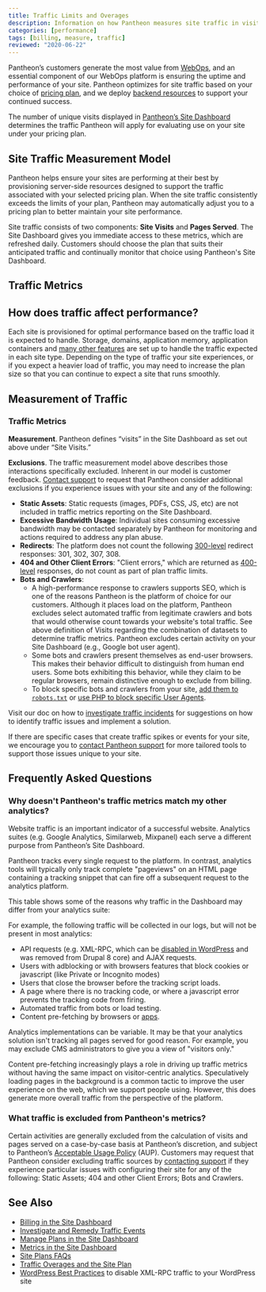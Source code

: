 ```yaml
---
title: Traffic Limits and Overages
description: Information on how Pantheon measures site traffic in visits and pages served.
categories: [performance]
tags: [billing, measure, traffic]
reviewed: "2020-06-22"
---
```


Pantheon’s customers generate the most value from [WebOps](https://pantheon.io/webops?docs), and an essential component of our WebOps platform is ensuring the uptime and performance of your site. Pantheon optimizes for site traffic based on your choice of [pricing plan](https://pantheon.io/pricing-comparison?docs), and we deploy [backend resources](/platform-resources#platform-resources) to support your continued success.

The number of unique visits displayed in [Pantheon’s Site Dashboard](/metrics) determines the traffic Pantheon will apply for evaluating use on your site under your pricing plan.

## Site Traffic Measurement Model

Pantheon helps ensure your sites are performing at their best by provisioning server-side resources designed to support the traffic associated with your selected pricing plan. When the site traffic consistently exceeds the limits of your plan, Pantheon may automatically adjust you to a pricing plan to better maintain your site performance.

Site traffic consists of two components: **Site Visits** and **Pages Served**. The Site Dashboard gives you immediate access to these metrics, which are refreshed daily. Customers should choose the plan that suits their anticipated traffic and continually monitor that choice using Pantheon's Site Dashboard.

## Traffic Metrics

<Partial file="traffic-dl.md" />

## How does traffic affect performance?

Each site is provisioned for optimal performance based on the traffic load it is expected to handle. Storage, domains, application memory, application containers and [many other features](/site-plans-faq#plan-resources) are set up to handle the traffic expected in each site type. Depending on the type of traffic your site experiences, or if you expect a heavier load of traffic, you may need to increase the plan size so that you can continue to expect a site that runs smoothly.

## Measurement of Traffic

### Traffic Metrics

**Measurement**. Pantheon defines “visits” in the Site Dashboard as set out above under “Site Visits.”

**Exclusions**. The traffic measurement model above describes those interactions specifically excluded. Inherent in our model is customer feedback. [Contact support](/support) to request that Pantheon consider additional exclusions if you experience issues with your site and any of the following:

- **Static Assets**: Static requests (images, PDFs, CSS, JS, etc) are not included in traffic metrics reporting on the Site Dashboard.
- **Excessive Bandwidth Usage**: Individual sites consuming excessive bandwidth may be contacted separately by Pantheon for monitoring and actions required to address any plan abuse.
- **Redirects**: The platform does not count the following [300-level](https://en.wikipedia.org/wiki/List_of_HTTP_status_codes#3xx_Redirection) redirect responses: 301, 302, 307, 308.
- **404 and Other Client Errors**: "Client errors," which are returned as [400-level](https://en.wikipedia.org/wiki/List_of_HTTP_status_codes#4xx_Client_errors) responses, do not count as part of plan traffic limits.
- **Bots and Crawlers**:
  - A high-performance response to crawlers supports SEO, which is one of the reasons Pantheon is the platform of choice for our customers. Although it places load on the platform, Pantheon excludes select automated traffic from legitimate crawlers and bots that would otherwise count towards your website's total traffic. See above definition of Visits regarding the combination of datasets to determine traffic metrics. Pantheon excludes certain activity on your Site Dashboard (e.g., Google bot user agent).
  - Some bots and crawlers present themselves as end-user browsers. This makes their behavior difficult to distinguish from human end users. Some bots exhibiting this behavior, while they claim to be regular browsers, remain distinctive enough to exclude from billing.
  - To block specific bots and crawlers from your site, [add them to `robots.txt`](/bots-and-indexing#indexing-your-pantheon-site) or [use PHP to block specific User Agents](/optimize-site-traffic#block-user-agents-in-drupal-or-wordpress).

Visit our doc on how to [investigate traffic incidents](/optimize-site-traffic) for suggestions on how to identify traffic issues and implement a solution.

If there are specific cases that create traffic spikes or events for your site, we encourage you to [contact Pantheon support](/support) for more tailored tools to support those issues unique to your site.

<Partial file="traffic-limits-overages.md" />

## Frequently Asked Questions

### Why doesn't Pantheon's traffic metrics match my other analytics?

Website traffic is an important indicator of a successful website. Analytics suites (e.g. Google Analytics, Similarweb, Mixpanel) each serve a different purpose from Pantheon’s Site Dashboard.

Pantheon tracks every single request to the platform. In contrast, analytics tools will typically only track complete "pageviews" on an HTML page containing a tracking snippet that can fire off a subsequent request to the analytics platform.

This table shows some of the reasons why traffic in the Dashboard may differ from your analytics suite:

<Partial file="traffic-analytics-table.md" />

For example, the following traffic will be collected in our logs, but will not be present in most analytics:

- API requests (e.g. XML-RPC, which can be [disabled in WordPress](/wordpress-best-practices#avoid-xml-rpc-attacks) and was removed from Drupal 8 core) and AJAX requests.
- Users with adblocking or with browsers features that block cookies or javascript (like Private or Incognito modes)
- Users that close the browser before the tracking script loads.
- A page where there is no tracking code, or where a javascript error prevents the tracking code from firing.
- Automated traffic from bots or load testing.
- Content pre-fetching by browsers or [apps](https://www.facebook.com/business/help/1514372351922333).

Analytics implementations can be variable. It may be that your analytics solution isn't tracking all pages served for good reason. For example, you may exclude CMS administrators to give you a view of "visitors only."

Content pre-fetching increasingly plays a role in driving up traffic metrics without having the same impact on visitor-centric analytics. Speculatively loading pages in the background is a common tactic to improve the user experience on the web, which we support people using. However, this does generate more overall traffic from the perspective of the platform.

### What traffic is excluded from Pantheon's metrics?

Certain activities are generally excluded from the calculation of visits and pages served on a case-by-case basis at Pantheon’s discretion, and subject to Pantheon’s [Acceptable Usage Policy](https://legal.pantheon.io) (AUP). Customers may request that Pantheon consider excluding traffic sources by [contacting support](/support) if they experience particular issues with configuring their site for any of the following: Static Assets; 404 and other Client Errors; Bots and Crawlers.

<Partial file="traffic-overages-faq.md" />

## See Also

- [Billing in the Site Dashboard](/site-billing)
- [Investigate and Remedy Traffic Events](/optimize-site-traffic)
- [Manage Plans in the Site Dashboard](/site-plan)
- [Metrics in the Site Dashboard](/metrics)
- [Site Plans FAQs](/site-plans-faq)
- [Traffic Overages and the Site Plan](/overages-site-plan)
- [WordPress Best Practices](/wordpress-best-practices/#avoid-xml-rpc-attacks) to disable XML-RPC traffic to your WordPress site
